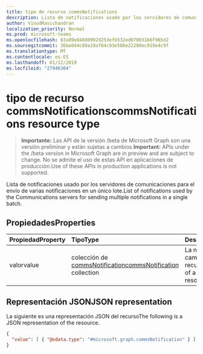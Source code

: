 ```yaml
---
title: tipo de recurso commsNotifications
description: Lista de notificaciones usado por los servidores de comunicaciones para el envío de varias notificaciones en un único lote.
author: VinodRavichandran
localization_priority: Normal
ms.prod: microsoft-teams
ms.openlocfilehash: 83a89e848d0992d253efb532ed078031b6f965d2
ms.sourcegitcommit: 36be044c89a19af84c93e586e22200ec919e4c9f
ms.translationtype: MT
ms.contentlocale: es-ES
ms.lasthandoff: 01/12/2019
ms.locfileid: "27946304"
---
```

# <a name="commsnotifications-resource-type"></a><span data-ttu-id="8ba8b-103">tipo de recurso commsNotifications</span><span class="sxs-lookup"><span data-stu-id="8ba8b-103">commsNotifications resource type</span></span>

> <span data-ttu-id="8ba8b-104">**Importante:** Las API de la versión /beta de Microsoft Graph son una versión preliminar y están sujetas a cambios.</span><span class="sxs-lookup"><span data-stu-id="8ba8b-104">**Important:** APIs under the /beta version in Microsoft Graph are in preview and are subject to change.</span></span> <span data-ttu-id="8ba8b-105">No se admite el uso de estas API en aplicaciones de producción.</span><span class="sxs-lookup"><span data-stu-id="8ba8b-105">Use of these APIs in production applications is not supported.</span></span>

<span data-ttu-id="8ba8b-106">Lista de notificaciones usado por los servidores de comunicaciones para el envío de varias notificaciones en un único lote.</span><span class="sxs-lookup"><span data-stu-id="8ba8b-106">List of notifications used by the Communications servers for sending multiple notifications in a single batch.</span></span>

## <a name="properties"></a><span data-ttu-id="8ba8b-107">Propiedades</span><span class="sxs-lookup"><span data-stu-id="8ba8b-107">Properties</span></span>

| <span data-ttu-id="8ba8b-108">Propiedad</span><span class="sxs-lookup"><span data-stu-id="8ba8b-108">Property</span></span>       | <span data-ttu-id="8ba8b-109">Tipo</span><span class="sxs-lookup"><span data-stu-id="8ba8b-109">Type</span></span>                                                 | <span data-ttu-id="8ba8b-110">Descripción</span><span class="sxs-lookup"><span data-stu-id="8ba8b-110">Description</span></span>                                   |
|:---------------|:-----------------------------------------------------|:----------------------------------------------|
| <span data-ttu-id="8ba8b-111">valor</span><span class="sxs-lookup"><span data-stu-id="8ba8b-111">value</span></span>          | <span data-ttu-id="8ba8b-112">colección de [commsNotification](commsnotification.md)</span><span class="sxs-lookup"><span data-stu-id="8ba8b-112">[commsNotification](commsnotification.md) collection</span></span> | <span data-ttu-id="8ba8b-113">La notificación de un cambio en el recurso.</span><span class="sxs-lookup"><span data-stu-id="8ba8b-113">The notification of a change in the resource.</span></span> |

## <a name="json-representation"></a><span data-ttu-id="8ba8b-114">Representación JSON</span><span class="sxs-lookup"><span data-stu-id="8ba8b-114">JSON representation</span></span>

<span data-ttu-id="8ba8b-115">La siguiente es una representación JSON del recurso</span><span class="sxs-lookup"><span data-stu-id="8ba8b-115">The following is a JSON representation of the resource.</span></span>

<!-- {
  "blockType": "resource",
  "optionalProperties": [

  ],
  "@odata.type": "microsoft.graph.commsNotifications"
}-->
```json
{
  "value": [ { "@odata.type": "#microsoft.graph.commsNotification" } ]
}
```

<!-- uuid: 8fcb5dbc-d5aa-4681-8e31-b001d5168d79
2015-10-25 14:57:30 UTC -->
<!-- {
  "type": "#page.annotation",
  "description": "commsNotifications resource",
  "keywords": "",
  "section": "documentation",
  "tocPath": ""
}-->
